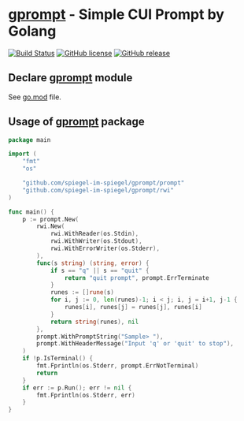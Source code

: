 # [gprompt] - Simple CUI Prompt by Golang

[![Build Status](https://travis-ci.org/spiegel-im-spiegel/gprompt.svg?branch=master)](https://travis-ci.org/spiegel-im-spiegel/gprompt)
[![GitHub license](http://img.shields.io/badge/license-MIT-blue.svg)](https://raw.githubusercontent.com/spiegel-im-spiegel/gprompt/master/LICENSE)
[![GitHub release](http://img.shields.io/github/release/spiegel-im-spiegel/gprompt.svg)](https://github.com/spiegel-im-spiegel/gprompt/releases/latest)

## Declare [gprompt] module

See [go.mod](https://github.com/spiegel-im-spiegel/gprompt/blob/master/go.mod) file. 

## Usage of [gprompt] package

```go
package main

import (
    "fmt"
    "os"

    "github.com/spiegel-im-spiegel/gprompt/prompt"
    "github.com/spiegel-im-spiegel/gprompt/rwi"
)

func main() {
    p := prompt.New(
        rwi.New(
            rwi.WithReader(os.Stdin),
            rwi.WithWriter(os.Stdout),
            rwi.WithErrorWriter(os.Stderr),
        ),
        func(s string) (string, error) {
            if s == "q" || s == "quit" {
                return "quit prompt", prompt.ErrTerminate
            }
            runes := []rune(s)
            for i, j := 0, len(runes)-1; i < j; i, j = i+1, j-1 {
                runes[i], runes[j] = runes[j], runes[i]
            }
            return string(runes), nil
        },
        prompt.WithPromptString("Sample> "),
        prompt.WithHeaderMessage("Input 'q' or 'quit' to stop"),
    )
    if !p.IsTerminal() {
        fmt.Fprintln(os.Stderr, prompt.ErrNotTerminal)
        return
    }
    if err := p.Run(); err != nil {
        fmt.Fprintln(os.Stderr, err)
    }
}
```

[gprompt]: https://github.com/spiegel-im-spiegel/gprompt "spiegel-im-spiegel/gprompt: Simple CUI Prompt by Golang"
